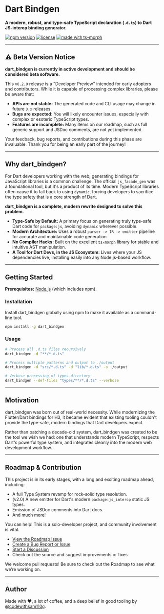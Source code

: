 # Dart Bindgen

**A modern, robust, and type-safe TypeScript declaration (`.d.ts`) to Dart JS-interop binding generator.**

[![npm version](https://img.shields.io/npm/v/dart_bindgen.svg)](https://www.npmjs.com/package/dart_bindgen)
[![license](https://img.shields.io/badge/license-Apache%202.0-blue.svg)](https://opensource.org/licenses/Apache-2.0)
[![made with ts-morph](https://img.shields.io/badge/made%20with-ts--morph-563d7c.svg)](https://ts-morph.com/)

---

## ⚠️ Beta Version Notice

**dart_bindgen is currently in active development and should be considered beta software.**

This `v0.2.0` release is a "Developer Preview" intended for early adopters and contributors. While it is capable of processing complex libraries, please be aware that:

* **APIs are not stable:** The generated code and CLI usage may change in future `0.x` releases.
* **Bugs are expected:** You will likely encounter issues, especially with complex or esoteric TypeScript types.
* **Features are incomplete:** Many items on our roadmap, such as full generic support and JSDoc comments, are not yet implemented.

Your feedback, bug reports, and contributions during this phase are invaluable. Thank you for being an early part of the journey!

---

## Why dart_bindgen?

For Dart developers working with the web, generating bindings for JavaScript libraries is a common challenge. The official `js_facade_gen` was a foundational tool, but it's a product of its time. Modern TypeScript libraries often cause it to fall back to using `dynamic`, forcing developers to sacrifice the type safety that is a core strength of Dart.

**dart_bindgen is a complete, modern rewrite designed to solve this problem.**

* **Type-Safe by Default:** A primary focus on generating truly type-safe Dart code for `package:js`, avoiding `dynamic` wherever possible.
* **Modern Architecture:** Uses a robust `parser -> IR -> emitter` pipeline for accurate and maintainable code generation.
* **No Compiler Hacks:** Built on the excellent [`ts-morph`](https://ts-morph.com/) library for stable and intuitive AST manipulation.
* **A Tool for Dart Devs, in the JS Ecosystem:** Lives where your JS dependencies live, installing easily into any Node.js-based workflow.

---

## Getting Started

**Prerequisites:** [Node.js](https://nodejs.org/) (which includes npm).

### Installation

Install dart_bindgen globally using npm to make it available as a command-line tool.

```bash
npm install -g dart_bindgen
```

### Usage

```bash
# Process all .d.ts files recursively
dart_bindgen -d "**/*.d.ts"

# Process multiple patterns and output to ./output
dart_bindgen -d "src/*.d.ts" -d "lib/*.d.ts" -o ./output

# Verbose processing of types directory
dart_bindgen --def-files "types/**/*.d.ts" --verbose
```

---

## Motivation

dart_bindgen was born out of real-world necessity. While modernizing the Flutter/Dart bindings for H3, it became evident that existing tooling couldn't provide the type-safe, modern bindings that Dart developers expect.

Rather than patching a decade-old system, dart_bindgen was created to be the tool we wish we had: one that understands modern TypeScript, respects Dart's powerful type system, and integrates cleanly into the modern web development workflow.

---

## Roadmap & Contribution

This project is in its early stages, with a long and exciting roadmap ahead, including:

* A full Type System revamp for rock-solid type resolution.
* (v2.0) A new emitter for Dart's modern `package:js_interop` static JS types.
* Emission of JSDoc comments into Dart docs.
* And much more!

You can help! This is a solo-developer project, and community involvement is vital.

* [View the Roadmap Issue](https://github.com/codewithsam110g/dartify/issues/1)
* [Create a Bug Report or Issue](https://github.com/codewithsam110g/dartify/issues/new)
* [Start a Discussion](https://github.com/codewithsam110g/dartify/discussions)
* Check out the source and suggest improvements or fixes

We welcome pull requests! Be sure to check out the Roadmap to see what we’re working on.

---

## Author

Made with ❤️, a lot of coffee, and a deep belief in good tooling by [@codewithsam110g](https://github.com/codewithsam110g).
